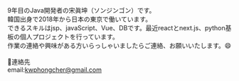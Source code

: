 9年目のJava開発者の宋眞坤（ソンジンゴン）です。<br>
韓国出身で2018年から日本の東京で働いています。<br>
できるスキルはjsp、javaScript、Vue、DBです。最近reactとnext.js、python基板の個人プロジェクトを行っています。<br>
作業の連絡や興味がある方いらっしゃいましたらご連絡、お願いいたします。😄
<br><br>
💬連絡先<br>
email:kwphongcher@gmail.com
<!--
**jingon-song/jingon-song** is a ✨ _special_ ✨ repository because its `README.md` (this file) appears on your GitHub profile.

Here are some ideas to get you started:

- 🔭 I’m currently working on ...
- 🌱 I’m currently learning ...
- 👯 I’m looking to collaborate on ...
- 🤔 I’m looking for help with ...
- 💬 Ask me about ...
- 📫 How to reach me: ...
- 😄 Pronouns: ...
- ⚡ Fun fact: ...
-->
